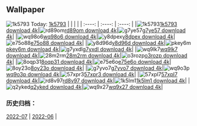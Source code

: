 ## Wallpaper
![1k5793](https://w.wallhaven.cc/full/1k/wallhaven-1k5793.jpg) Today: [1k5793](https://th.wallhaven.cc/small/1k/1k5793.jpg)
|      |      |      |
| :----: | :----: | :----: |
|![1k5793](https://th.wallhaven.cc/small/1k/1k5793.jpg)[1k5793 download 4k](https://wallhaven.cc/w/1k5793)|![rd89om](https://th.wallhaven.cc/small/rd/rd89om.jpg)[rd89om download 4k](https://wallhaven.cc/w/rd89om)|![g7ye57](https://th.wallhaven.cc/small/g7/g7ye57.jpg)[g7ye57 download 4k](https://wallhaven.cc/w/g7ye57)|
|![wq98o6](https://th.wallhaven.cc/small/wq/wq98o6.jpg)[wq98o6 download 4k](https://wallhaven.cc/w/wq98o6)|![y8dpex](https://th.wallhaven.cc/small/y8/y8dpex.jpg)[y8dpex download 4k](https://wallhaven.cc/w/y8dpex)|![e75o88](https://th.wallhaven.cc/small/e7/e75o88.jpg)[e75o88 download 4k](https://wallhaven.cc/w/e75o88)|
|![y8d96d](https://th.wallhaven.cc/small/y8/y8d96d.jpg)[y8d96d download 4k](https://wallhaven.cc/w/y8d96d)|![pkey6m](https://th.wallhaven.cc/small/pk/pkey6m.jpg)[pkey6m download 4k](https://wallhaven.cc/w/pkey6m)|![g7yxdl](https://th.wallhaven.cc/small/g7/g7yxdl.jpg)[g7yxdl download 4k](https://wallhaven.cc/w/g7yxdl)|
|![wq9lk7](https://th.wallhaven.cc/small/wq/wq9lk7.jpg)[wq9lk7 download 4k](https://wallhaven.cc/w/wq9lk7)|![28m2rm](https://th.wallhaven.cc/small/28/28m2rm.jpg)[28m2rm download 4k](https://wallhaven.cc/w/28m2rm)|![o3rozp](https://th.wallhaven.cc/small/o3/o3rozp.jpg)[o3rozp download 4k](https://wallhaven.cc/w/o3rozp)|
|![8oqp31](https://th.wallhaven.cc/small/8o/8oqp31.jpg)[8oqp31 download 4k](https://wallhaven.cc/w/8oqp31)|![e75e6o](https://th.wallhaven.cc/small/e7/e75e6o.jpg)[e75e6o download 4k](https://wallhaven.cc/w/e75e6o)|![8oy23o](https://th.wallhaven.cc/small/8o/8oy23o.jpg)[8oy23o download 4k](https://wallhaven.cc/w/8oy23o)|
|![g7yvo7](https://th.wallhaven.cc/small/g7/g7yvo7.jpg)[g7yvo7 download 4k](https://wallhaven.cc/w/g7yvo7)|![wq9o3p](https://th.wallhaven.cc/small/wq/wq9o3p.jpg)[wq9o3p download 4k](https://wallhaven.cc/w/wq9o3p)|![57xpr3](https://th.wallhaven.cc/small/57/57xpr3.jpg)[57xpr3 download 4k](https://wallhaven.cc/w/57xpr3)|
|![57xpl7](https://th.wallhaven.cc/small/57/57xpl7.jpg)[57xpl7 download 4k](https://wallhaven.cc/w/57xpl7)|![rd8v97](https://th.wallhaven.cc/small/rd/rd8v97.jpg)[rd8v97 download 4k](https://wallhaven.cc/w/rd8v97)|![1k5lm1](https://th.wallhaven.cc/small/1k/1k5lm1.jpg)[1k5lm1 download 4k](https://wallhaven.cc/w/1k5lm1)|
|![q2yked](https://th.wallhaven.cc/small/q2/q2yked.jpg)[q2yked download 4k](https://wallhaven.cc/w/q2yked)|![wq9x27](https://th.wallhaven.cc/small/wq/wq9x27.jpg)[wq9x27 download 4k](https://wallhaven.cc/w/wq9x27)|
### 历史归档：
[2022-07](https://github.com/april-projects/april-wallpaper/tree/main/picture/2022-07/) | [2022-06](https://github.com/april-projects/april-wallpaper/tree/main/picture/2022-06/) | 